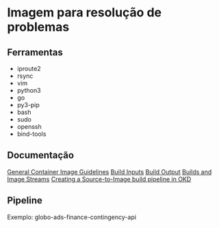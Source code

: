 # Imagem para resolução de problemas

## Ferramentas

- iproute2
- rsync
- vim
- python3
- go
- py3-pip
- bash
- sudo
- openssh
- bind-tools

## Documentação

[General Container Image Guidelines](https://docs.openshift.com/container-platform/3.11/creating_images/guidelines.html)
[Build Inputs](https://docs.openshift.com/container-platform/3.11/dev_guide/builds/build_inputs.html#dev-guide-build-inputs)
[Build Output](https://docs.openshift.com/container-platform/3.11/dev_guide/builds/build_output.html)
[Builds and Image Streams](https://docs.openshift.com/container-platform/3.11/architecture/core_concepts/builds_and_image_streams.html)
[Creating a Source-to-Image build pipeline in OKD](https://opensource.com/article/19/5/creating-source-image-build-pipeline-okd)

## Pipeline

Exemplo: globo-ads-finance-contingency-api


